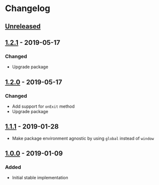 # Changelog

## [Unreleased][]

## [1.2.1][] - 2019-05-17

### Changed

-   Upgrade package

## [1.2.0][] - 2019-05-17

### Changed

-   Add support for `onExit` method
-   Upgrade package

## [1.1.1][] - 2019-01-28

-   Make package environment agnostic by using `global` instead of `window`

## [1.0.0][] - 2019-01-09

### Added

-   Initial stable implementation

<!-- prettier-ignore-start -->

[unreleased]: https://github.com/niksy/element-within-viewport/compare/v1.1.1...HEAD
[1.1.1]: https://github.com/niksy/element-within-viewport/compare/v1.0.0...v1.1.1
[1.0.0]: https://github.com/niksy/element-within-viewport/tree/v1.0.0

<!-- prettier-ignore-end -->


[Unreleased]: https://github.com/niksy/element-within-viewport/compare/v1.2.1...HEAD
[1.2.1]: https://github.com/niksy/element-within-viewport/compare/v1.2.0...v1.2.1
[1.2.0]: https://github.com/niksy/element-within-viewport/tree/v1.2.0